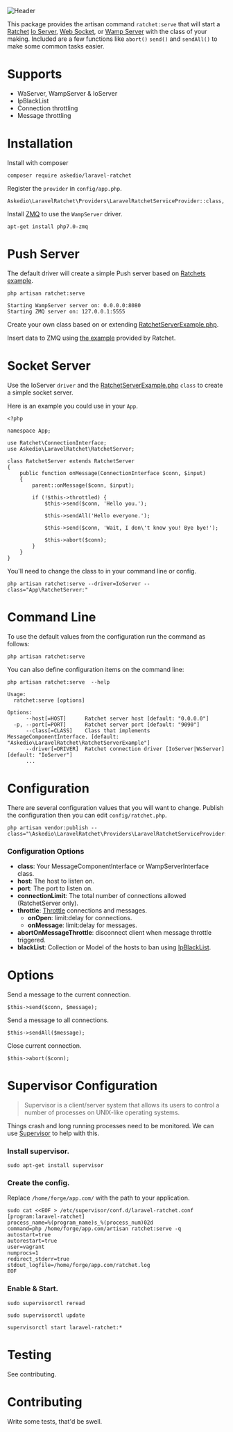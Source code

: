 ![Header](http://i.imgur.com/H1OQeOV.png)

This package provides the artisan command `ratchet:serve` that will start a [Ratchet](http://socketo.me/) [Io Server](http://socketo.me/docs/server),  [Web Socket](http://socketo.me/docs/websocket),  or [Wamp Server](http://socketo.me/docs/wamp) with the class of your making. Included are a few functions like `abort()` `send()` and `sendAll()` to make some common tasks easier.

# Supports
* WaServer, WampServer & IoServer
* IpBlackList
* Connection throttling
* Message throttling




# Installation
Install with composer
~~~
composer require askedio/laravel-ratchet
~~~

Register the `provider` in `config/app.php`.
~~~
Askedio\LaravelRatchet\Providers\LaravelRatchetServiceProvider::class,
~~~
Install [ZMQ](http://zeromq.org/intro:get-the-software) to use the `WampServer` driver.

~~~
apt-get install php7.0-zmq
~~~

# Push Server
The default driver will create a simple Push server based on [Ratchets example](http://socketo.me/docs/push).

~~~
php artisan ratchet:serve

Starting WampServer server on: 0.0.0.0:8080
Starting ZMQ server on: 127.0.0.1:5555
~~~

Create your own class based on or extending [RatchetServerExample.php](https://github.com/Askedio/laravel-ratchet/blob/master/src/Pusher.php).

Insert data to ZMQ using [the example](http://socketo.me/docs/push#editblogsubmission) provided by Ratchet.


# Socket Server
Use the IoServer `driver` and the [RatchetServerExample.php](https://github.com/Askedio/laravel-ratchet/blob/master/src/RatchetServerExample.php) `class` to create a simple socket server.

Here is an example you could use in your `App`.
~~~
<?php

namespace App;

use Ratchet\ConnectionInterface;
use Askedio\LaravelRatchet\RatchetServer;

class RatchetServer extends RatchetServer
{
    public function onMessage(ConnectionInterface $conn, $input)
    {
        parent::onMessage($conn, $input);

        if (!$this->throttled) {
            $this->send($conn, 'Hello you.');

            $this->sendAll('Hello everyone.');

            $this->send($conn, 'Wait, I don\'t know you! Bye bye!');

            $this->abort($conn);
        }
    }
}
~~~
You'll need to change the class to in your command line or config.
~~~
php artisan ratchet:serve --driver=IoServer --class="App\RatchetServer:"
~~~

# Command Line
To use the default values from the configuration run the command as follows:
~~~
php artisan ratchet:serve
~~~
You can also define configuration items on the command line:
~~~
php artisan ratchet:serve  --help

Usage:
  ratchet:serve [options]

Options:
      --host[=HOST]      Ratchet server host [default: "0.0.0.0"]
  -p, --port[=PORT]      Ratchet server port [default: "9090"]
      --class[=CLASS]    Class that implements MessageComponentInterface. [default: "Askedio\LaravelRatchet\RatchetServerExample"]
      --driver[=DRIVER]  Ratchet connection driver [IoServer|WsServer] [default: "IoServer"]
      ...
~~~


# Configuration
There are several configuration values that you will want to change. Publish the configuration then you can edit `config/ratchet.php`.
~~~
php artisan vendor:publish --class="\Askedio\LaravelRatchet\Providers\LaravelRatchetServiceProvider::class"
~~~
### Configuration Options
* **class**: Your MessageComponentInterface or WampServerInterface class.
* **host**: The host to listen on.
* **port**: The port to listen on.
* **connectionLimit**: The total number of connections allowed (RatchetServer only).
* **throttle**: [Throttle](https://github.com/GrahamCampbell/Laravel-Throttle) connections and messages.
  * **onOpen**: limit:delay for connections.
  * **onMessage**: limit:delay for messages.
* **abortOnMessageThrottle**: disconnect client when message throttle triggered.
* **blackList**: Collection or Model of the hosts to ban using [IpBlackList](http://socketo.me/docs/black).

# Options
Send a message to the current connection.
~~~
$this->send($conn, $message);
~~~
Send a message to all connections.
~~~
$this->sendAll($message);
~~~
Close current connection.
~~~
$this->abort($conn);
~~~

# Supervisor Configuration
> Supervisor is a client/server system that allows its users to control a number of processes on UNIX-like operating systems.

Things crash and long running processes need to be monitored. We can use [Supervisor](http://supervisord.org/index.html) to help with this.


### Install supervisor.
~~~
sudo apt-get install supervisor
~~~
### Create the config.

Replace `/home/forge/app.com/` with the path to your application.
~~~
sudo cat <<EOF > /etc/supervisor/conf.d/laravel-ratchet.conf
[program:laravel-ratchet]
process_name=%(program_name)s_%(process_num)02d
command=php /home/forge/app.com/artisan ratchet:serve -q
autostart=true
autorestart=true
user=vagrant
numprocs=1
redirect_stderr=true
stdout_logfile=/home/forge/app.com/ratchet.log
EOF
~~~
### Enable & Start.
~~~
sudo supervisorctl reread

sudo supervisorctl update

supervisorctl start laravel-ratchet:*
~~~


# Testing
See contributing.

# Contributing
Write some tests, that'd be swell.
